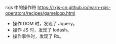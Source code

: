 rxjs 中的操作符
https://rxjs-cn.github.io/learn-rxjs-operators/recipes/gameloop.html

- 操作 DOM 时，发现了 Jquery。
- 操作 JS 时，发现了 lodash。
- 操作事件时，发现了 Rx。
